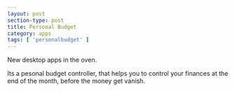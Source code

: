 ```yaml
---
layout: post
section-type: post
title: Personal Budget
category: apps
tags: [ 'personalbudget' ]
---
```


New desktop apps in the oven.

Its a pesonal budget controller, that helps you to control your finances at the end of the month, before the money get vanish.

